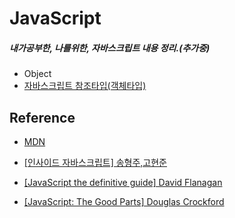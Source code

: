 # JavaScript

##### 내가공부한, 나를위한, 자바스크립트 내용 정리.(추가중)

- Object
- [자바스크립트 참조타입(객체타입)](https://github.com/Min-92/JavaScript/blob/master/docs/referenceType.md)



## Reference

- [MDN](<https://developer.mozilla.org/ko/docs/Web/JavaScript>)

- [[인사이드 자바스크립트] 송형주,고현준](http://www.hanbit.co.kr/store/books/look.php?p_code=B6479856408) 

- [[JavaScript the definitive guide] David Flanagan](<https://www.amazon.com/JavaScript-Definitive-Guide-David-Flanagan/dp/0596101996>)

- [[JavaScript: The Good Parts]  Douglas Crockford](<https://www.amazon.co.uk/JavaScript-Good-Parts-Douglas-Crockford/dp/0596517742>)

